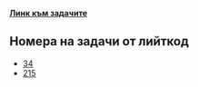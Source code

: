 [**Линк към задачите**](https://leetcode.com/problem-list/awdef2cg/)

## Номера на задачи от лийткод
<ul>
<li><a href="https://leetcode.com/problems/find-first-and-last-position-of-element-in-sorted-array/">34</li>
<li><a href="https://leetcode.com/problems/kth-largest-element-in-an-array/?envType=problem-list-v2&envId=quickselect">215</li>
</ul>
